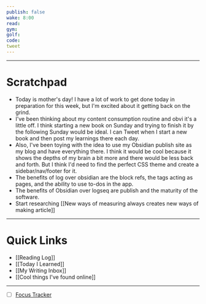 ```yaml
---
publish: false
wake: 8:00
read:
gym:
golf:
code:
tweet
---
```

***
# Scratchpad
- Today is mother's day! I have a lot of work to get done today in preparation for this week, but I'm excited about it getting back on the grind.
- I've been thinking about my content consumption routine and obvi it's a little off. I think starting a new book on Sunday and trying to finish it by the following Sunday would be ideal. I can Tweet when I start a new book and then post my learnings there each day.
- Also, I've been toying with the idea to use my Obsidian publish site as my blog and have everything there. I think it would be cool because it shows the depths of my brain a bit more and there would be less back and forth. But I think I'd need to find the perfect CSS theme and create a sidebar/nav/footer for it.
- The benefits of log over obsidian are the block refs, the tags acting as pages, and the ability to use to-dos in the app.
- The benefits of Obsidian over logseq are publish and the maturity of the software.
- Start researching [[New ways of measuring always creates new ways of making article]]



---
# Quick Links
- [[Reading Log]]
- [[Today I Learned]]
- [[My Writing Inbox]]
- [[Cool things I've found online]]

***
- [ ] [Focus Tracker](https://docs.google.com/spreadsheets/d/18ZL9CSRxE2z7pTKcaPGe3749GMO9Ov2UjVsRMQqShBk/edit#gid=696776801)